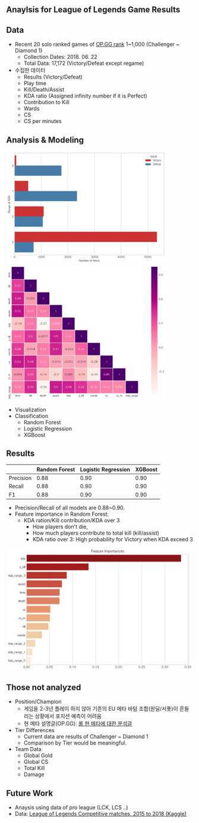 ## Anaylsis for League of Legends Game Results

## Data
- Recent 20 solo ranked games of  [OP.GG rank](http://www.op.gg/ranking/ladder/) 1~1,000 (Challenger ~ Diamond 1)
  - Collection Dates: 2018. 06. 22
  - Total Data: 17,172 (Victory/Defeat except regame)
- 수집한 데이터
  - Results (Victory/Defeat)
  - Play time
  - Kill/Death/Assist
  - KDA ratio (Assigned infinity number if it is Perfect)
  - Contribution to Kill
  - Wards
  - CS
  - CS per minutes

## Analysis & Modeling

<img src="/src/kda_results.png" width="430"> <img src="/src/heatmap.png" width="430">

- Visualization
- Classification
  - Random Forest
  - Logistic Regression
  - XGBoost
  
## Results
|           | Random Forest | Logistic Regression | XGBoost |
|-----------|---------------|---------------------|---------|
| Precision | 0.88          | 0.90                | 0.90    |
| Recall    | 0.88          | 0.90                | 0.90    |
| F1        | 0.88          | 0.90                | 0.90    |
- Precision/Recall of all models are 0.88~0.90.
- Feature importance in Random Forest:
  - KDA ration/Kill contribution/KDA over 3
    - How players don't die,
    - How much players contribute to total kill (kill/assist)
    - KDA ratio over 3: High probability for Victory when KDA exceed 3

<img src="/src/rf_fi.png" width="600">

## Those not analyzed
- Position/Champion
  - 게임을 2-3년 플레이 하지 않아 기존의 EU 메타 바텀 조합(원딜/서폿)이 흔들리는 상황에서 포지션 예측이 어려움
  - 현 메타 설명글(OP.GG): [롤 현 메타에 대한 분석글](http://www.op.gg/forum/view/702498)
- Tier Differences
  - Current data are results of Challenger ~ Diamond 1
  - Comparison by Tier would be meaningful.
- Team Data
  - Global Gold
  - Global CS
  - Total Kill
  - Damage

## Future Work
- Anaysis using data of pro league (LCK, LCS ..)
- Data: [League of Legends Competitive matches, 2015 to 2018 (Kaggle)](https://www.kaggle.com/chuckephron/leagueoflegends/data)


